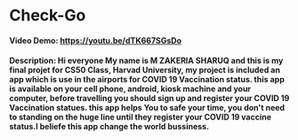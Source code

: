 # Check-Go
#### Video Demo:  <https://youtu.be/dTK667SGsDo>
#### Description: Hi everyone My name is M ZAKERIA SHARUQ and this is my final projet for CS50 Class, Harvad University, my project is included an app which is use in the airports for COVID 19 Vaccination status. this app is available on your cell phone, android, kiosk machine and your computer, before travelling you should sign up and register your COVID 19 Vaccination statues. this app helps You to safe your time, you don't need to standing on the huge line until they register your COVID 19 vaccine status.I beliefe this app change the world bussiness. 
